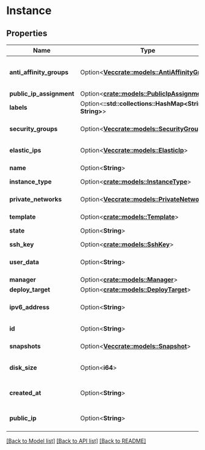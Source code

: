 # Instance

## Properties

Name | Type | Description | Notes
------------ | ------------- | ------------- | -------------
**anti_affinity_groups** | Option<[**Vec<crate::models::AntiAffinityGroup>**](anti-affinity-group.md)> | Instance Anti-affinity Groups | [optional]
**public_ip_assignment** | Option<[**crate::models::PublicIpAssignment**](public-ip-assignment.md)> |  | [optional]
**labels** | Option<**::std::collections::HashMap<String, String>**> |  | [optional]
**security_groups** | Option<[**Vec<crate::models::SecurityGroup>**](security-group.md)> | Instance Security Groups | [optional]
**elastic_ips** | Option<[**Vec<crate::models::ElasticIp>**](elastic-ip.md)> | Instance Elastic IPs | [optional]
**name** | Option<**String**> | Instance name | [optional]
**instance_type** | Option<[**crate::models::InstanceType**](instance-type.md)> |  | [optional]
**private_networks** | Option<[**Vec<crate::models::PrivateNetwork>**](private-network.md)> | Instance Private Networks | [optional]
**template** | Option<[**crate::models::Template**](template.md)> |  | [optional]
**state** | Option<**String**> | Instance state | [optional][readonly]
**ssh_key** | Option<[**crate::models::SshKey**](ssh-key.md)> |  | [optional]
**user_data** | Option<**String**> | Instance Cloud-init user-data | [optional]
**manager** | Option<[**crate::models::Manager**](manager.md)> |  | [optional]
**deploy_target** | Option<[**crate::models::DeployTarget**](deploy-target.md)> |  | [optional]
**ipv6_address** | Option<**String**> | Instance IPv6 address | [optional][readonly]
**id** | Option<**String**> | Instance ID | [optional][readonly]
**snapshots** | Option<[**Vec<crate::models::Snapshot>**](snapshot.md)> | Instance Snapshots | [optional]
**disk_size** | Option<**i64**> | Instance disk size in GB | [optional]
**created_at** | Option<**String**> | Instance creation date | [optional][readonly]
**public_ip** | Option<**String**> | Instance public IPv4 address | [optional][readonly]

[[Back to Model list]](../README.md#documentation-for-models) [[Back to API list]](../README.md#documentation-for-api-endpoints) [[Back to README]](../README.md)


